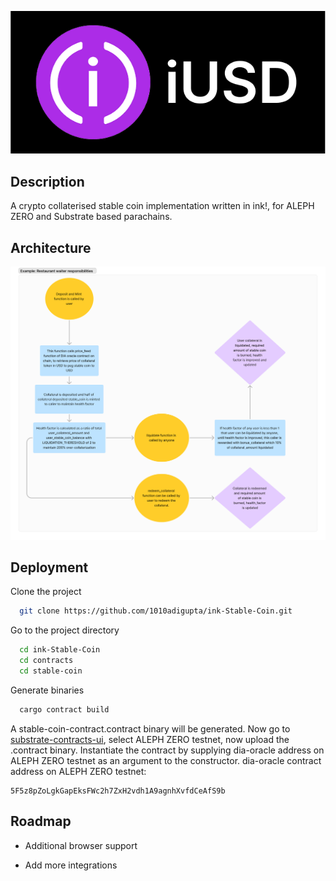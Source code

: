 
![Logo](iusd.png)


## Description
A crypto collaterised stable coin implementation written in ink!, for ALEPH ZERO and Substrate based parachains.
## Architecture
![architecture](architecture.jpg)
## Deployment

Clone the project

```bash
  git clone https://github.com/1010adigupta/ink-Stable-Coin.git
```

Go to the project directory

```bash
  cd ink-Stable-Coin
  cd contracts
  cd stable-coin
```

Generate binaries

```bash
  cargo contract build
```

A stable-coin-contract.contract binary will be generated. Now go to [substrate-contracts-ui](https://contracts-ui.substrate.io/), select ALEPH ZERO testnet, now upload the .contract binary.
Instantiate the contract by supplying dia-oracle address on ALEPH ZERO testnet as an argument to the constructor.
dia-oracle contract address on ALEPH ZERO testnet:
```
5F5z8pZoLgkGapEksFWc2h7ZxH2vdh1A9agnhXvfdCeAfS9b
```
## Roadmap

- Additional browser support

- Add more integrations
